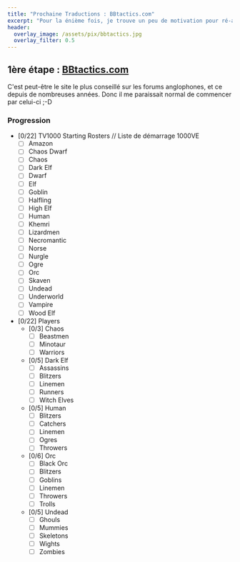 ```yaml
---
title: "Prochaine Traductions : BBtactics.com"
excerpt: "Pour la énième fois, je trouve un peu de motivation pour ré-attaquer un projet que j'ai en tête depuis une paire d'années maintenant : Traduire en français certains des meilleurs guides de coach sur le Bloodbowl."
header:
  overlay_image: /assets/pix/bbtactics.jpg
  overlay_filter: 0.5
---
```

## 1ère étape : [BBtactics.com](https://bbtactics.com)

C'est peut-être le site le plus conseillé sur les forums anglophones, et ce depuis de nombreuses années. Donc il me paraissait normal de commencer par celui-ci ;-D

### Progression
- [0/22] TV1000 Starting Rosters // Liste de démarrage 1000VE
    + [ ] Amazon
    + [ ] Chaos Dwarf
    + [ ] Chaos
    + [ ] Dark Elf
    + [ ] Dwarf
    + [ ] Elf
    + [ ] Goblin
    + [ ] Halfling
    + [ ] High Elf
    + [ ] Human
    + [ ] Khemri
    + [ ] Lizardmen
    + [ ] Necromantic
    + [ ] Norse
    + [ ] Nurgle
    + [ ] Ogre
    + [ ] Orc
    + [ ] Skaven
    + [ ] Undead
    + [ ] Underworld
    + [ ] Vampire
    + [ ] Wood Elf
- [0/22] Players
    + [0/3] Chaos
        * [ ] Beastmen
        * [ ] Minotaur
        * [ ] Warriors
    + [0/5] Dark Elf
        * [ ] Assassins
        * [ ] Blitzers
        * [ ] Linemen
        * [ ] Runners
        * [ ] Witch Elves
    + [0/5] Human
        * [ ] Blitzers
        * [ ] Catchers
        * [ ] Linemen
        * [ ] Ogres
        * [ ] Throwers
    + [0/6] Orc
        * [ ] Black Orc
        * [ ] Blitzers
        * [ ] Goblins
        * [ ] Linemen
        * [ ] Throwers
        * [ ] Trolls
    + [0/5] Undead
        * [ ] Ghouls
        * [ ] Mummies
        * [ ] Skeletons
        * [ ] Wights
        * [ ] Zombies
